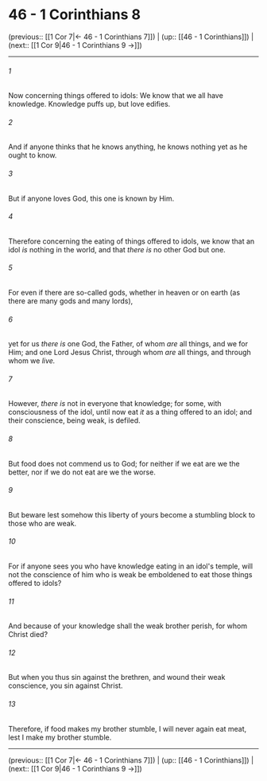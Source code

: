 # 46 - 1 Corinthians 8

(previous:: [[1 Cor 7|← 46 - 1 Corinthians 7]]) | (up:: [[46 - 1 Corinthians]]) | (next:: [[1 Cor 9|46 - 1 Corinthians 9 →]])

***


###### 1 
Now concerning things offered to idols: We know that we all have knowledge. Knowledge puffs up, but love edifies. 

###### 2 
And if anyone thinks that he knows anything, he knows nothing yet as he ought to know. 

###### 3 
But if anyone loves God, this one is known by Him. 

###### 4 
Therefore concerning the eating of things offered to idols, we know that an idol _is_ nothing in the world, and that _there is_ no other God but one. 

###### 5 
For even if there are so-called gods, whether in heaven or on earth (as there are many gods and many lords), 

###### 6 
yet for us _there is_ one God, the Father, of whom _are_ all things, and we for Him; and one Lord Jesus Christ, through whom _are_ all things, and through whom we _live._ 

###### 7 
However, _there is_ not in everyone that knowledge; for some, with consciousness of the idol, until now eat _it_ as a thing offered to an idol; and their conscience, being weak, is defiled. 

###### 8 
But food does not commend us to God; for neither if we eat are we the better, nor if we do not eat are we the worse. 

###### 9 
But beware lest somehow this liberty of yours become a stumbling block to those who are weak. 

###### 10 
For if anyone sees you who have knowledge eating in an idol's temple, will not the conscience of him who is weak be emboldened to eat those things offered to idols? 

###### 11 
And because of your knowledge shall the weak brother perish, for whom Christ died? 

###### 12 
But when you thus sin against the brethren, and wound their weak conscience, you sin against Christ. 

###### 13 
Therefore, if food makes my brother stumble, I will never again eat meat, lest I make my brother stumble.

***

(previous:: [[1 Cor 7|← 46 - 1 Corinthians 7]]) | (up:: [[46 - 1 Corinthians]]) | (next:: [[1 Cor 9|46 - 1 Corinthians 9 →]])
